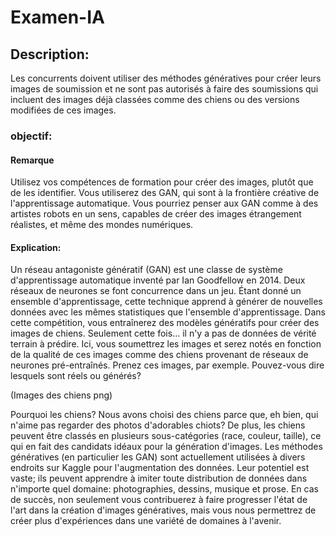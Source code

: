 # Examen-IA

## Description:

Les concurrents doivent utiliser des méthodes génératives pour créer leurs images de soumission et ne sont pas autorisés à faire des soumissions qui incluent des images déjà classées comme des chiens ou des versions modifiées de ces images.

###  objectif:

####  Remarque
Utilisez vos compétences de formation pour créer des images, plutôt que de les identifier. Vous utiliserez des GAN, qui sont à la frontière créative de l'apprentissage automatique. Vous pourriez penser aux GAN comme à des artistes robots en un sens, capables de créer des images étrangement réalistes, et même des mondes numériques.

#### Explication:

Un réseau antagoniste génératif (GAN) est une classe de système d'apprentissage automatique inventé par Ian Goodfellow en 2014. Deux réseaux de neurones se font concurrence dans un jeu. Étant donné un ensemble d'apprentissage, cette technique apprend à générer de nouvelles données avec les mêmes statistiques que l'ensemble d'apprentissage.
Dans cette compétition, vous entraînerez des modèles génératifs pour créer des images de chiens. Seulement cette fois… il n'y a pas de données de vérité terrain à prédire. Ici, vous soumettrez les images et serez notés en fonction de la qualité de ces images comme des chiens provenant de réseaux de neurones pré-entraînés. Prenez ces images, par exemple. Pouvez-vous dire lesquels sont réels ou générés?

(Images des chiens png)

Pourquoi les chiens? Nous avons choisi des chiens parce que, eh bien, qui n'aime pas regarder des photos d'adorables chiots? De plus, les chiens peuvent être classés en plusieurs sous-catégories (race, couleur, taille), ce qui en fait des candidats idéaux pour la génération d'images.
Les méthodes génératives (en particulier les GAN) sont actuellement utilisées à divers endroits sur Kaggle pour l'augmentation des données. Leur potentiel est vaste; ils peuvent apprendre à imiter toute distribution de données dans n'importe quel domaine: photographies, dessins, musique et prose. En cas de succès, non seulement vous contribuerez à faire progresser l'état de l'art dans la création d'images génératives, mais vous nous permettrez de créer plus d'expériences dans une variété de domaines à l'avenir.
